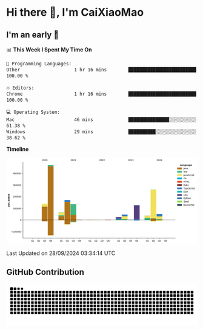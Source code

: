 # Hi there 👋, I'm CaiXiaoMao

## I'm an early 🐤
<!--START_SECTION:waka-->
📊 **This Week I Spent My Time On** 

```text
💬 Programming Languages: 
Other                    1 hr 16 mins        █████████████████████████   100.00 % 

🔥 Editors: 
Chrome                   1 hr 16 mins        █████████████████████████   100.00 % 

💻 Operating System: 
Mac                      46 mins             ███████████████░░░░░░░░░░   61.38 % 
Windows                  29 mins             ██████████░░░░░░░░░░░░░░░   38.62 % 
```

**Timeline**

![Lines of Code chart](https://raw.githubusercontent.com/caixiaomao/caixiaomao/main/assets/bar_graph.png)


 Last Updated on 28/09/2024 03:34:14 UTC
<!--END_SECTION:waka-->

## GitHub Contribution
<picture>
  <source media="(prefers-color-scheme: dark)" srcset="/dist/snake/github-contribution-grid-snake-dark.svg" />
  <source media="(prefers-color-scheme: light)" srcset="/dist/snake/github-contribution-grid-snake.svg" />
  <img alt="github contribution grid snake animation" src="/dist/snake/github-contribution-grid-snake.svg" />
</picture>
